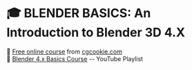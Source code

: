 # :mortar_board: BLENDER BASICS: An Introduction to Blender 3D 4.X

:link: [Free online course](https://cgcookie.com/courses/blender-basics-an-introduction-to-blender-4-x) from [cgcookie.com](https://cgcookie.com/)  
:link: [Blender 4.x Basics Course](https://www.youtube.com/playlist?list=PL3GeP3YLZn5hhfaGRSmRia0OwPPMfJu0V) -- YouTube Playlist
